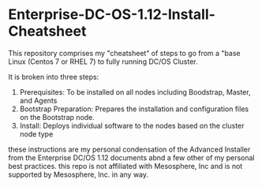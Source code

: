 # Enterprise-DC-OS-1.12-Install-Cheatsheet

This repository comprises my "cheatsheet" of steps to go from a "base Linux (Centos 7 or RHEL 7) to fully running DC/OS Cluster.

It is broken into three steps:
1.  Prerequisites: To be installed on all nodes including Boodstrap, Master, and Agents
2.  Bootstrap Preparation:  Prepares the installation and configuration files on the Bootstrap node.
3.  Install:  Deploys individual software to the nodes based on the cluster node type

these instructions are my personal condensation of the Advanced Installer from the Enterprise DC/OS 1.12 documents abnd a few other of my personal best practices.  this repo is not affiliated with Mesosphere, Inc and is not supported by Mesosphere, Inc. in any way.
